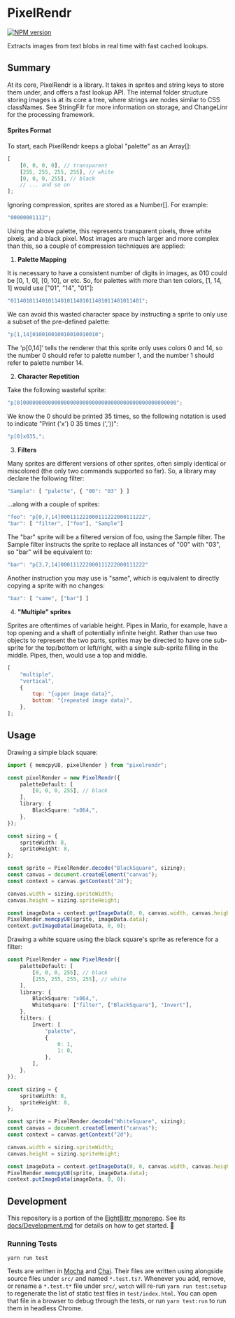 <!-- Top -->
# PixelRendr

[![NPM version](https://badge.fury.io/js/pixelrendr.svg)](http://badge.fury.io/js/pixelrendr)

Extracts images from text blobs in real time with fast cached lookups.
<!-- /Top -->

## Summary

At its core, PixelRendr is a library. It takes in sprites and string keys to
store them under, and offers a fast lookup API. The internal folder structure
storing images is at its core a tree, where strings are nodes similar to CSS
classNames. See StringFilr for more information on storage, and ChangeLinr
for the processing framework.

#### Sprites Format

To start, each PixelRendr keeps a global "palette" as an Array[]:

```javascript
[
    [0, 0, 0, 0], // transparent
    [255, 255, 255, 255], // white
    [0, 0, 0, 255], // black
    // ... and so on
];
```

Ignoring compression, sprites are stored as a Number[]. For example:

```javascript
"00000001112";
```

Using the above palette, this represents transparent pixels, three white pixels,
and a black pixel. Most images are much larger and more complex than this, so a
couple of compression techniques are applied:

1. **Palette Mapping**

It is necessary to have a consistent number of digits in images, as 010
could be [0, 1, 0], [0, 10], or etc. So, for palettes with more than ten
colors, [1, 14, 1] would use ["01", "14", "01"]:

```javascript
"011401011401011401011401011401011401011401";
```

We can avoid this wasted character space by instructing a sprite to only use
a subset of the pre-defined palette:

```javascript
"p[1,14]010010010010010010010";
```

The 'p[0,14]' tells the renderer that this sprite only uses colors 0 and 14,
so the number 0 should refer to palette number 1, and the number 1 should
refer to palette number 14.

2. **Character Repetition**

Take the following wasteful sprite:

```javascript
"p[0]0000000000000000000000000000000000000000000000000";
```

We know the 0 should be printed 35 times, so the following notation is used to indicate "Print ('x') 0 35 times (','))":

```javascript
"p[0]x035,";
```

3. **Filters**

Many sprites are different versions of other sprites,
often simply identical or miscolored (the only two commands supported so far).
So, a library may declare the following filter:

```javascript
"Sample": [ "palette", { "00": "03" } ]
```

...along with a couple of sprites:

```javascript
"foo": "p[0,7,14]000111222000111222000111222",
"bar": [ "filter", ["foo"], "Sample"]
```

The "bar" sprite will be a filtered version of foo, using the Sample filter.
The Sample filter instructs the sprite to replace all instances of "00" with "03", so "bar" will be equivalent to:

```javascript
"bar": "p[3,7,14]000111222000111222000111222"
```

Another instruction you may use is "same", which is equivalent to directly
copying a sprite with no changes:

```javascript
"baz": [ "same", ["bar"] ]
```

4. **"Multiple" sprites**

Sprites are oftentimes of variable height. Pipes in Mario, for example, have
a top opening and a shaft of potentially infinite height. Rather than use
two objects to represent the two parts, sprites may be directed to have one
sub-sprite for the top/bottom or left/right, with a single sub-sprite
filling in the middle. Pipes, then, would use a top and middle.

```javascript
[
    "multiple",
    "vertical",
    {
        top: "{upper image data}",
        bottom: "{repeated image data}",
    },
];
```

## Usage

Drawing a simple black square:

```typescript
import { memcpyU8, pixelRender } from "pixelrendr";

const pixelRender = new PixelRendr({
    paletteDefault: [
        [0, 0, 0, 255], // black
    ],
    library: {
        BlackSquare: "x064,",
    },
});

const sizing = {
    spriteWidth: 8,
    spriteHeight: 8,
};

const sprite = PixelRender.decode("BlackSquare", sizing);
const canvas = document.createElement("canvas");
const context = canvas.getContext("2d");

canvas.width = sizing.spriteWidth;
canvas.height = sizing.spriteHeight;

const imageData = context.getImageData(0, 0, canvas.width, canvas.height);
PixelRender.memcpyU8(sprite, imageData.data);
context.putImageData(imageData, 0, 0);
```

Drawing a white square using the black square's sprite as reference for a filter:

```typescript
const PixelRender = new PixelRendr({
    paletteDefault: [
        [0, 0, 0, 255], // black
        [255, 255, 255, 255], // white
    ],
    library: {
        BlackSquare: "x064,",
        WhiteSquare: ["filter", ["BlackSquare"], "Invert"],
    },
    filters: {
        Invert: [
            "palette",
            {
                0: 1,
                1: 0,
            },
        ],
    },
});

const sizing = {
    spriteWidth: 8,
    spriteHeight: 8,
};

const sprite = PixelRender.decode("WhiteSquare", sizing);
const canvas = document.createElement("canvas");
const context = canvas.getContext("2d");

canvas.width = sizing.spriteWidth;
canvas.height = sizing.spriteHeight;

const imageData = context.getImageData(0, 0, canvas.width, canvas.height);
PixelRender.memcpyU8(sprite, imageData.data);
context.putImageData(imageData, 0, 0);
```

<!-- Development -->
## Development

This repository is a portion of the [EightBittr monorepo](https://raw.githubusercontent.com/FullScreenShenanigans/EightBittr).
See its [docs/Development.md](../../docs/Development.md) for details on how to get started. 💖

### Running Tests

```shell
yarn run test
```

Tests are written in [Mocha](https://github.com/mochajs/mocha) and [Chai](https://github.com/chaijs/chai).
Their files are written using alongside source files under `src/` and named `*.test.ts?`.
Whenever you add, remove, or rename a `*.test.t*` file under `src/`, `watch` will re-run `yarn run test:setup` to regenerate the list of static test files in `test/index.html`.
You can open that file in a browser to debug through the tests, or run `yarn test:run` to run them in headless Chrome.

<!-- Maps -->
<!-- /Maps -->
<!-- /Development -->
